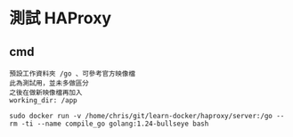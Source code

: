 # 測試 HAProxy

## cmd

    預設工作資料夾 /go 、可參考官方映像檔
    此為測試用，並未多做區分
    之後在做新映像檔再加入
    working_dir: /app

``` shell
sudo docker run -v /home/chris/git/learn-docker/haproxy/server:/go --rm -ti --name compile_go golang:1.24-bullseye bash
```
